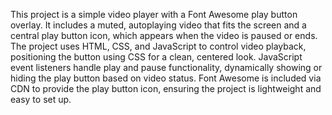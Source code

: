 This project is a simple video player with a Font Awesome play button overlay. It includes a muted, autoplaying video that fits the screen and a central play button icon, which appears when the video is paused or ends. The project uses HTML, CSS, and JavaScript to control video playback, positioning the button using CSS for a clean, centered look. JavaScript event listeners handle play and pause functionality, dynamically showing or hiding the play button based on video status. Font Awesome is included via CDN to provide the play button icon, ensuring the project is lightweight and easy to set up.

